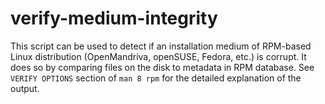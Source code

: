 # verify-medium-integrity

This script can be used to detect if an installation medium of RPM-based Linux distribution (OpenMandriva, openSUSE, Fedora, etc.) is corrupt. It does so by comparing files on the disk to metadata in RPM database. See `VERIFY OPTIONS` section of `man 8 rpm` for the detailed explanation of the output.
